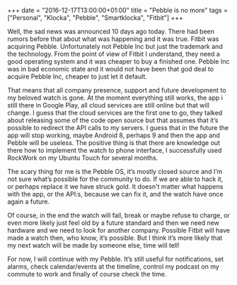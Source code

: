 +++
date = "2016-12-17T13:00:00+01:00"
title = "Pebble is no more"
tags = ["Personal", "Klocka", "Pebble", "Smartklocka", "Fitbit"]
+++

Well, the sad news was announced 10 days ago today. There had been rumors before that about what was happening and it was true. Fitbit was acquiring Pebble. Unfortunately not Pebble Inc but just the trademark and the technology. From the point of view of Fitbit I understand, they need a good operating system and it was cheaper to buy a finished one. Pebble Inc was in bad economic state and it would not have been that god deal to acquire Pebble Inc, cheaper to just let it default.

That means that all company presence, support and future development to my beloved watch is gone. At the moment everything still works, the app i still there in Google Play, all cloud services are still online but that will change. I guess that the cloud services are the first one to go, they talked about releasing some of the code open source but that assumes that it’s possible to redirect the API calls to my servers. I guess that in the future the app will stop working, maybe Android 8, perhaps 9 and then the app and Pebble will be useless. The positive thing is that there are knowledge out there how to implement the watch to phone interface, I successfully used RockWork on my Ubuntu Touch for several months.

The scary thing for me is the Pebble OS, it’s mostly closed source and I’m not sure what’s possible for the community to do. If we are able to hack it, or perhaps replace it we have struck gold. It doesn't matter what happens with the app, or the API:s, because we can fix it, and the watch have once again a future.

Of course, in the end the watch will fail, break or maybe refuse to charge, or even more likely just feel old by a future standard and then we need new hardware and we need to look for another company. Possible Fitbit will have made a watch then, who know, it’s possible. But I think it’s more likely that my next watch will be made by someone else, time will tell!

For now, I will continue with my Pebble. It’s still useful for notifications, set alarms, check calendar/events at the timeline, control my podcast on my commute to work and finally of course check the time.
